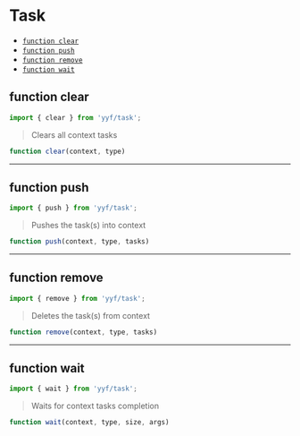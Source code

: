 # Task

- [`function clear`](#function-clear)
- [`function push`](#function-push)
- [`function remove`](#function-remove)
- [`function wait`](#function-wait)

<a id="function-clear"></a><h2>function clear</h2>
``` javascript
import { clear } from 'yyf/task';
```
> Clears all context tasks

``` javascript
function clear(context, type)
```
---

<a id="function-push"></a><h2>function push</h2>
``` javascript
import { push } from 'yyf/task';
```
> Pushes the task(s) into context

``` javascript
function push(context, type, tasks)
```
---

<a id="function-remove"></a><h2>function remove</h2>
``` javascript
import { remove } from 'yyf/task';
```
> Deletes the task(s) from context

``` javascript
function remove(context, type, tasks)
```
---

<a id="function-wait"></a><h2>function wait</h2>
``` javascript
import { wait } from 'yyf/task';
```
> Waits for context tasks completion

``` javascript
function wait(context, type, size, args)
```
